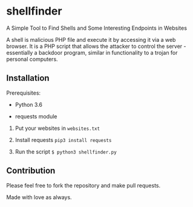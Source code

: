 
# shellfinder
A Simple Tool to Find Shells and Some Interesting Endpoints in Websites

A shell is malicious PHP file and execute it by accessing it via a web browser. It is a PHP script that allows the attacker to control the server - essentially a backdoor program, similar in functionality to a trojan for personal computers.

## Installation 
Prerequisites:

- Python 3.6

- requests module

1. Put your websites in `websites.txt`

2. Install requests `pip3 install requests`

3. Run the script `$ python3 shellfinder.py`

## Contribution
Please feel free to fork the repository and make pull requests.

Made with love as always.
